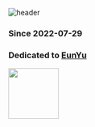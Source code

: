 ![header](https://capsule-render.vercel.app/api?type=waving&color=auto&reversal=true&height=250&section=header&text=Juwon's%20GitHub&fontSize=90)
### Since 2022-07-29
### Dedicated to [EunYu](https://github.com/ChunEunyu)
<img src="https://avatars.githubusercontent.com/u/82995817?v=4" width="100px">

